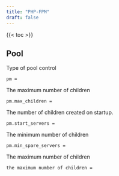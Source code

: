 ```yaml
---
title: "PHP-FPM"
draft: false
---
```


{{< toc >}}

## Pool

Type of pool control

```text
pm =
```

The maximum number of children

```text
pm.max_children =
```

The number of children created on startup.

```text
pm.start_servers =
```

The minimum number of children

```text
pm.min_spare_servers =
```

The maximum number of children

```text
the maximum number of children =
```
